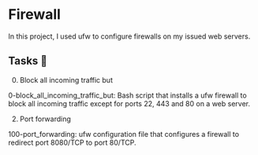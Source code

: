 # Firewall
In this project, I used ufw to configure firewalls on my issued web servers.

## Tasks 📃
0. Block all incoming traffic but

0-block_all_incoming_traffic_but: Bash script that installs a ufw firewall to block all incoming traffic except for ports 22, 443 and 80 on a web server.

2. Port forwarding

100-port_forwarding: ufw configuration file that configures a firewall to redirect port 8080/TCP to port 80/TCP.
